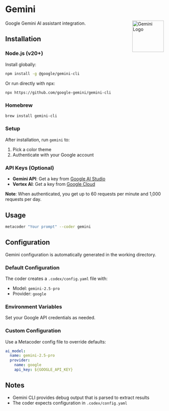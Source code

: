 # Gemini

<img src="https://www.gstatic.com/ai/web/favicons/favicon-32x32.png" alt="Gemini Logo" width="100" align="right"/>

Google Gemini AI assistant integration.

## Installation

### Node.js (v20+)

Install globally:

```bash
npm install -g @google/gemini-cli
```

Or run directly with npx:

```bash
npx https://github.com/google-gemini/gemini-cli
```

### Homebrew

```bash
brew install gemini-cli
```

### Setup

After installation, run `gemini` to:
1. Pick a color theme
2. Authenticate with your Google account

### API Keys (Optional)

- **Gemini API**: Get a key from [Google AI Studio](https://aistudio.google.com)
- **Vertex AI**: Get a key from [Google Cloud](https://cloud.google.com)

**Note**: When authenticated, you get up to 60 requests per minute and 1,000 requests per day.

## Usage

```bash
metacoder "Your prompt" --coder gemini
```

## Configuration

Gemini configuration is automatically generated in the working directory.

### Default Configuration

The coder creates a `.codex/config.yaml` file with:
- Model: `gemini-2.5-pro`
- Provider: `google`

### Environment Variables

Set your Google API credentials as needed.

### Custom Configuration

Use a Metacoder config file to override defaults:

```yaml
ai_model:
  name: gemini-2.5-pro
  provider:
    name: google
    api_key: ${GOOGLE_API_KEY}
```

## Notes

- Gemini CLI provides debug output that is parsed to extract results
- The coder expects configuration in `.codex/config.yaml`